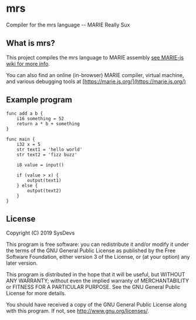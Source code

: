 # mrs
Compiler for the mrs language -- MARIE Really Sux 

## What is mrs?
This project compiles the mrs language to MARIE assembly [see MARIE-js wiki for more info](https://github.com/MARIE-js/MARIE.js/wiki). 

You can also find an online (in-browser) MARIE compiler, virtual machine, and various debugging tools at [https://marie.js.org/](https://marie.js.org/)

## Example program
```
func add a b {
    i16 something = 52
    return a * b + something
}

func main {
    i32 x = 5
    str text1 = 'hello world'
    str text2 = 'fizz buzz'

    i8 value = input()

    if (value > x) {
        output(text1)
    } else {
        output(text2)
    }
}
```

## License
Copyright (C) 2019 SysDevs

This program is free software: you can redistribute it and/or modify it under the terms of the GNU General Public License as published by the Free Software Foundation, either version 3 of the License, or (at your option) any later version.

This program is distributed in the hope that it will be useful, but WITHOUT ANY WARRANTY; without even the implied warranty of MERCHANTABILITY or FITNESS FOR A PARTICULAR PURPOSE. See the GNU General Public License for more details.

You should have received a copy of the GNU General Public License along with this program. If not, see http://www.gnu.org/licenses/.
